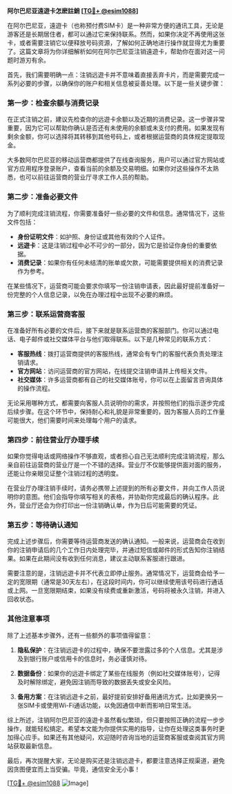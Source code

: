 **阿尔巴尼亚遠遊卡怎麽註銷 [[TG💪+ @esim1088](https://t.me/s/esim1088)]**

在阿尔巴尼亚，遠遊卡（也称预付费SIM卡）是一种非常方便的通讯工具，无论是游客还是长期居住者，都可以通过它来保持联系。然而，如果你决定不再使用这张卡，或者需要注销它以便释放号码资源，了解如何正确地进行操作就显得尤为重要了。这篇文章将为你详细解析如何在阿尔巴尼亚注销遠遊卡，帮助你在面对这一问题时游刃有余。

首先，我们需要明确一点：注销远遊卡并不意味着直接丢弃卡片，而是需要完成一系列必要的步骤，以确保你的账户和相关信息被妥善处理。以下是一些关键步骤：

### 第一步：检查余额与消费记录

在正式注销之前，建议先检查你的远遊卡余额以及近期的消费记录。这一步骤非常重要，因为它可以帮助你确认是否还有未使用的余额或未支付的费用。如果发现有剩余金额，你可以选择将其转移到其他号码上，或者根据运营商的具体规定提取现金。

大多数阿尔巴尼亚的移动运营商都提供了在线查询服务，用户可以通过官方网站或官方应用程序登录账户，查看当前的余额及交易明细。如果你对这些操作不太熟悉，也可以前往运营商的营业厅寻求工作人员的帮助。

### 第二步：准备必要文件

为了顺利完成注销流程，你需要准备好一些必要的文件和信息。通常情况下，这些文件包括：

- **身份证明文件**：如护照、身份证或其他有效的个人证件。
- **远遊卡**：这是注销过程中必不可少的一部分，因为它是验证你身份的重要依据。
- **消费记录**：如果你有任何未结清的账单或欠款，可能需要提供相关的消费记录作为参考。

在某些情况下，运营商可能会要求你填写一份注销申请表，因此最好提前准备好一份完整的个人信息记录，以免在办理过程中出现不必要的麻烦。

### 第三步：联系运营商客服

在准备好所有必要的文件后，接下来就是联系运营商的客服部门。你可以通过电话、电子邮件或社交媒体平台与他们取得联系。以下是几种常见的联系方式：

- **客服热线**：拨打运营商提供的客服热线，通常会有专门的客服代表负责处理注销请求。
- **官方网站**：访问运营商的官方网站，在线提交注销申请并上传相关文件。
- **社交媒体**：许多运营商都有自己的社交媒体账号，你可以在上面留言咨询具体的操作流程。

无论采用哪种方式，都需要向客服人员说明你的需求，并按照他们的指示逐步完成后续步骤。在这个环节中，保持耐心和礼貌是非常重要的，因为客服人员的工作量可能很大，他们需要时间来处理每个用户的请求。

### 第四步：前往营业厅办理手续

如果你觉得电话或网络操作不够直观，或者担心自己无法顺利完成注销流程，那么亲自前往运营商的营业厅是一个不错的选择。营业厅不仅能够提供面对面的服务，还能让你亲眼见证整个注销过程的透明度。

在营业厅办理注销手续时，请务必携带上述提到的所有必要文件，并向工作人员说明你的意图。他们会指导你填写相关的表格，并协助你完成最后的确认程序。此外，营业厅还会为你打印出一份注销确认单，作为日后可能需要的凭证。

### 第五步：等待确认通知

完成上述步骤后，你需要等待运营商发送的确认通知。一般来说，运营商会在收到你的注销申请后的几个工作日内处理完毕，并通过短信或邮件的形式告知你注销结果。如果在此期间没有收到任何消息，建议主动联系客服进行跟进。

需要注意的是，注销远遊卡并不代表立即停止服务。通常情况下，运营商会给予一定的宽限期（通常是30天左右），在这段时间内，你可以继续使用该号码进行通话或上网。一旦宽限期结束，如果没有续费或重新激活，号码将被永久注销，并进入回收状态。

### 其他注意事项

除了上述基本步骤外，还有一些额外的事项值得留意：

1. **隐私保护**：在注销远遊卡的过程中，确保不要泄露过多的个人信息。尤其是涉及到银行账户或信用卡的信息时，务必谨慎对待。
   
2. **数据备份**：如果你的远遊卡绑定了某些在线服务（例如社交媒体账号），记得及时解除绑定，避免因注销而导致的数据丢失或安全风险。

3. **备用方案**：在注销远遊卡之前，最好提前安排好备用通讯方式，比如更换另一张SIM卡或使用Wi-Fi通话功能，以免因通信中断而影响日常生活。

综上所述，注销阿尔巴尼亚的遠遊卡虽然看似繁琐，但只要按照正确的流程一步步操作，就能轻松搞定。希望本文能为你提供实用的指导，让你在处理这类事务时更加得心应手。如果还有其他疑问，欢迎随时咨询当地的运营商客服或查阅其官方网站获取最新信息。

最后，再次提醒大家，无论是购买还是注销远遊卡，都要注意选择正规渠道，避免因贪图便宜而上当受骗。毕竟，通信安全无小事！

[[TG💪+ @esim1088](https://t.me/s/esim1088) ![Image](https://i.postimg.cc/4NQfJmqS/Snipaste-2025-05-13-00-14-12.png)]